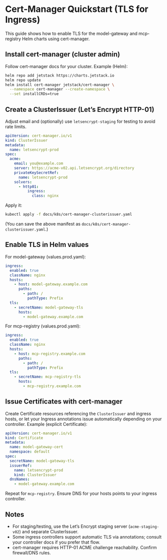 # Cert-Manager Quickstart (TLS for Ingress)

This guide shows how to enable TLS for the model-gateway and mcp-registry Helm charts using cert-manager.

## Install cert-manager (cluster admin)

Follow cert-manager docs for your cluster. Example (Helm):

```bash
helm repo add jetstack https://charts.jetstack.io
helm repo update
helm install cert-manager jetstack/cert-manager \
  --namespace cert-manager --create-namespace \
  --set installCRDs=true
```

## Create a ClusterIssuer (Let’s Encrypt HTTP-01)

Adjust email and (optionally) use `letsencrypt-staging` for testing to avoid rate limits.

```yaml
apiVersion: cert-manager.io/v1
kind: ClusterIssuer
metadata:
  name: letsencrypt-prod
spec:
  acme:
    email: you@example.com
    server: https://acme-v02.api.letsencrypt.org/directory
    privateKeySecretRef:
      name: letsencrypt-prod
    solvers:
      - http01:
          ingress:
            class: nginx
```

Apply it:

```bash
kubectl apply -f docs/k8s/cert-manager-clusterissuer.yaml
```

(You can save the above manifest as `docs/k8s/cert-manager-clusterissuer.yaml`.)

## Enable TLS in Helm values

For model-gateway (values.prod.yaml):

```yaml
ingress:
  enabled: true
  className: nginx
  hosts:
    - host: model-gateway.example.com
      paths:
        - path: /
          pathType: Prefix
  tls:
    - secretName: model-gateway-tls
      hosts:
        - model-gateway.example.com
```

For mcp-registry (values.prod.yaml):

```yaml
ingress:
  enabled: true
  className: nginx
  hosts:
    - host: mcp-registry.example.com
      paths:
        - path: /
          pathType: Prefix
  tls:
    - secretName: mcp-registry-tls
      hosts:
        - mcp-registry.example.com
```

## Issue Certificates with cert-manager

Create Certificate resources referencing the `ClusterIssuer` and ingress hosts, or let your Ingress annotations issue automatically depending on your controller. Example (explicit Certificate):

```yaml
apiVersion: cert-manager.io/v1
kind: Certificate
metadata:
  name: model-gateway-cert
  namespace: default
spec:
  secretName: model-gateway-tls
  issuerRef:
    name: letsencrypt-prod
    kind: ClusterIssuer
  dnsNames:
    - model-gateway.example.com
```

Repeat for `mcp-registry`. Ensure DNS for your hosts points to your ingress controller.

## Notes

- For staging/testing, use the Let’s Encrypt staging server (`acme-staging-v02`) and separate ClusterIssuer.
- Some ingress controllers support automatic TLS via annotations; consult your controller docs if you prefer that flow.
- cert-manager requires HTTP-01 ACME challenge reachability. Confirm firewall/DNS rules.
